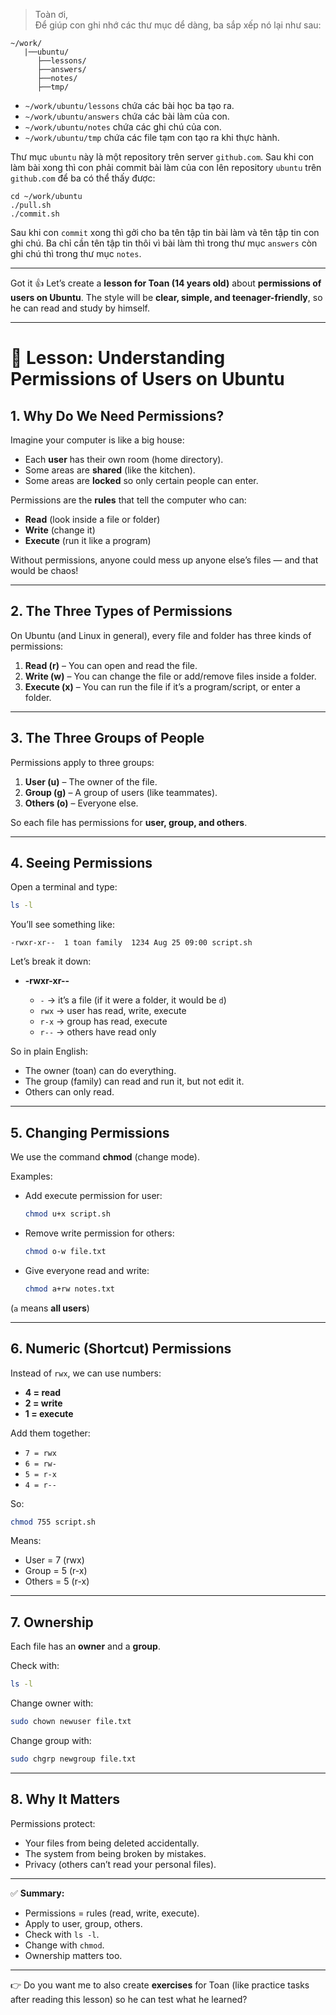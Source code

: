 >Toàn ơi,<br>
>Để giúp con ghi nhớ các thư mục dể dàng, ba sắp xếp nó lại như sau:
```
~/work/
   |──ubuntu/
      ├──lessons/
      ├──answers/
      ├──notes/
      ├──tmp/

```

- `~/work/ubuntu/lessons` chứa các bài học ba tạo ra.
- `~/work/ubuntu/answers` chứa các bài làm của con.
- `~/work/ubuntu/notes` chứa các ghi chú của con.
- `~/work/ubuntu/tmp` chứa các file tạm con tạo ra khi thực hành.

Thư mục `ubuntu` này là một repository trên server `github.com`.
Sau khi con làm bài xong thì con phải commit bài làm của con lên repository `ubuntu` trên `github.com` để ba có thể thấy được:

```
cd ~/work/ubuntu
./pull.sh
./commit.sh
```

Sau khi con `commit` xong thì gởi cho ba tên tập tin bài làm và tên tập tin con ghi chú.
Ba chỉ cần tên tập tin thôi vì bài làm thì trong thư mục `answers` còn ghi chú thì trong thư mục `notes`.

---
Got it 👍 Let’s create a **lesson for Toan (14 years old)** about **permissions of users on Ubuntu**.
The style will be **clear, simple, and teenager-friendly**, so he can read and study by himself.

---

# 📘 Lesson: Understanding Permissions of Users on Ubuntu

## 1. Why Do We Need Permissions?

Imagine your computer is like a big house:

* Each **user** has their own room (home directory).
* Some areas are **shared** (like the kitchen).
* Some areas are **locked** so only certain people can enter.

Permissions are the **rules** that tell the computer who can:

* **Read** (look inside a file or folder)
* **Write** (change it)
* **Execute** (run it like a program)

Without permissions, anyone could mess up anyone else’s files — and that would be chaos!

---

## 2. The Three Types of Permissions

On Ubuntu (and Linux in general), every file and folder has three kinds of permissions:

1. **Read (r)** – You can open and read the file.
2. **Write (w)** – You can change the file or add/remove files inside a folder.
3. **Execute (x)** – You can run the file if it’s a program/script, or enter a folder.

---

## 3. The Three Groups of People

Permissions apply to three groups:

1. **User (u)** – The owner of the file.
2. **Group (g)** – A group of users (like teammates).
3. **Others (o)** – Everyone else.

So each file has permissions for **user, group, and others**.

---

## 4. Seeing Permissions

Open a terminal and type:

```bash
ls -l
```

You’ll see something like:

```
-rwxr-xr--  1 toan family  1234 Aug 25 09:00 script.sh
```

Let’s break it down:

* **-rwxr-xr--**

  * `-` → it’s a file (if it were a folder, it would be `d`)
  * `rwx` → user has read, write, execute
  * `r-x` → group has read, execute
  * `r--` → others have read only

So in plain English:

* The owner (toan) can do everything.
* The group (family) can read and run it, but not edit it.
* Others can only read.

---

## 5. Changing Permissions

We use the command **chmod** (change mode).

Examples:

* Add execute permission for user:

  ```bash
  chmod u+x script.sh
  ```
* Remove write permission for others:

  ```bash
  chmod o-w file.txt
  ```
* Give everyone read and write:

  ```bash
  chmod a+rw notes.txt
  ```

(`a` means **all users**)

---

## 6. Numeric (Shortcut) Permissions

Instead of `rwx`, we can use numbers:

* **4 = read**
* **2 = write**
* **1 = execute**

Add them together:

* `7 = rwx`
* `6 = rw-`
* `5 = r-x`
* `4 = r--`

So:

```bash
chmod 755 script.sh
```

Means:

* User = 7 (rwx)
* Group = 5 (r-x)
* Others = 5 (r-x)

---

## 7. Ownership

Each file has an **owner** and a **group**.

Check with:

```bash
ls -l
```

Change owner with:

```bash
sudo chown newuser file.txt
```

Change group with:

```bash
sudo chgrp newgroup file.txt
```

---

## 8. Why It Matters

Permissions protect:

* Your files from being deleted accidentally.
* The system from being broken by mistakes.
* Privacy (others can’t read your personal files).

---

✅ **Summary:**

* Permissions = rules (read, write, execute).
* Apply to user, group, others.
* Check with `ls -l`.
* Change with `chmod`.
* Ownership matters too.

---

👉 Do you want me to also create **exercises** for Toan (like practice tasks after reading this lesson) so he can test what he learned?


